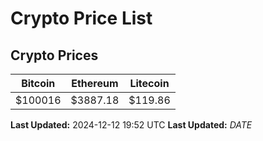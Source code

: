 # Crypto Price List

## Crypto Prices
| Bitcoin | Ethereum | Litecoin |
| ------- | -------- | -------- |
| $100016 | $3887.18 | $119.86 |
**Last Updated:** 2024-12-12 19:52 UTC
**Last Updated:** $DATE$
